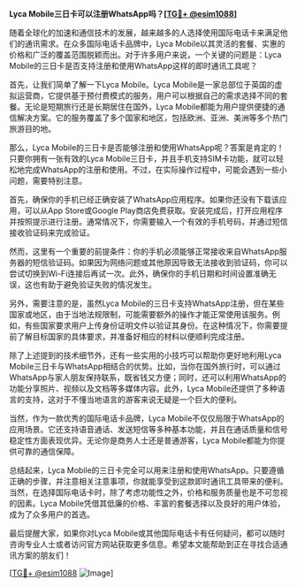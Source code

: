 **Lyca Mobile三日卡可以注册WhatsApp吗？[[TG💪+ @esim1088](https://t.me/s/esim1088)]**

随着全球化的加速和通信技术的发展，越来越多的人选择使用国际电话卡来满足他们的通讯需求。在众多国际电话卡品牌中，Lyca Mobile以其灵活的套餐、实惠的价格和广泛的覆盖范围脱颖而出。对于许多用户来说，一个关键的问题是：Lyca Mobile的三日卡是否支持注册和使用WhatsApp这样的即时通讯工具呢？

首先，让我们简单了解一下Lyca Mobile。Lyca Mobile是一家总部位于英国的虚拟运营商，它提供基于预付费模式的服务，用户可以根据自己的需求选择不同的套餐。无论是短期旅行还是长期居住在国外，Lyca Mobile都能为用户提供便捷的通信解决方案。它的服务覆盖了多个国家和地区，包括欧洲、亚洲、美洲等多个热门旅游目的地。

那么，Lyca Mobile的三日卡是否能够注册和使用WhatsApp呢？答案是肯定的！只要你拥有一张有效的Lyca Mobile三日卡，并且手机支持SIM卡功能，就可以轻松地完成WhatsApp的注册和使用。不过，在实际操作过程中，可能会遇到一些小问题，需要特别注意。

首先，确保你的手机已经正确安装了WhatsApp应用程序。如果你还没有下载该应用，可以从App Store或Google Play商店免费获取。安装完成后，打开应用程序并按照提示进行注册。通常情况下，你需要输入一个有效的手机号码，并通过短信接收验证码来完成验证。

然而，这里有一个重要的前提条件：你的手机必须能够正常接收来自WhatsApp服务器的短信验证码。如果因为网络问题或其他原因导致无法接收到验证码，你可以尝试切换到Wi-Fi连接后再试一次。此外，确保你的手机日期和时间设置准确无误，这也有助于避免验证失败的情况发生。

另外，需要注意的是，虽然Lyca Mobile的三日卡支持WhatsApp注册，但在某些国家或地区，由于当地法规限制，可能需要额外的操作才能正常使用该服务。例如，有些国家要求用户上传身份证明文件以验证其身份。在这种情况下，你需要提前了解目标国家的具体要求，并准备好相应的材料以便顺利完成注册。

除了上述提到的技术细节外，还有一些实用的小技巧可以帮助你更好地利用Lyca Mobile三日卡与WhatsApp相结合的优势。比如，当你在国外旅行时，可以通过WhatsApp与家人朋友保持联系，既省钱又方便；同时，还可以利用WhatsApp的功能分享照片、视频以及文档等多媒体内容。此外，Lyca Mobile还提供了多种语言的支持，这对于不懂当地语言的游客来说无疑是一个巨大的便利。

当然，作为一款优秀的国际电话卡品牌，Lyca Mobile不仅仅局限于WhatsApp的应用场景。它还支持语音通话、发送短信等多种基本功能，并且在通话质量和信号稳定性方面表现优异。无论你是商务人士还是普通游客，Lyca Mobile都能为你提供可靠的通信保障。

总结起来，Lyca Mobile的三日卡完全可以用来注册和使用WhatsApp。只要遵循正确的步骤，并注意相关注意事项，你就能享受到这款即时通讯工具带来的便利。当然，在选择国际电话卡时，除了考虑功能性之外，价格和服务质量也是不可忽视的因素。Lyca Mobile凭借其低廉的价格、丰富的套餐选择以及良好的用户体验，成为了众多用户的首选。

最后提醒大家，如果你对Lyca Mobile或其他国际电话卡有任何疑问，都可以随时咨询专业人士或者访问官方网站获取更多信息。希望本文能帮助到正在寻找合适通讯方案的朋友们！

[[TG💪+ @esim1088](https://t.me/s/esim1088) ![Image](https://i.postimg.cc/4NQfJmqS/Snipaste-2025-05-13-00-14-12.png)]
